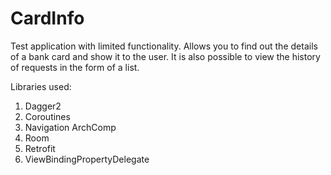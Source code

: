 # CardInfo

Test application with limited functionality. 
Allows you to find out the details of a bank card and show it to the user. 
It is also possible to view the history of requests in the form of a list.

Libraries used:
1. Dagger2
2. Coroutines
3. Navigation ArchComp
4. Room
5. Retrofit
6. ViewBindingPropertyDelegate
